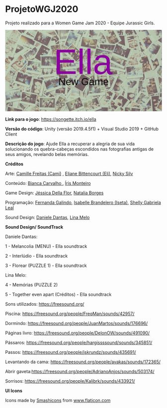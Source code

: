 # ProjetoWGJ2020
Projeto realizado para a Women Game Jam 2020 - Equipe Jurassic Girls.

![Ella](https://github.com/iseta/ProjetoWGJ2020/blob/master/Images/Ella.jpg)

**Link para o jogo**: https://songette.itch.io/ella

**Versão do código**: Unity (versão 2019.4.5f1) + Visual Studio 2019 + GitHub Client

**Descrição do jogo**: Ajude Ella a recuperar a alegria de sua vida solucionando os quebra-cabeças escondidos nas fotografias antigas de seus amigos, revelando belas memórias.


**Créditos**

Arte: <a href="https://www.artstation.com/camicadf" target="_blank">Camille Freitas (Cami)</a> , <a href="https://www.artstation.com/elyanee" target="_blank">Eliane Bittencourt (Eli)</a>, <a href="https://www.behance.net/nickysplan" target="_blank">Nicky Silv</a>


Conteúdo: <a href="https://www.linkedin.com/in/carvalhoabianca/" target="_blank">Bianca Carvalho </a>
, <a href="https://br.linkedin.com/in/%C3%ADris-monteiro-305705197" target="_blank">Íris Monteiro</a>

Game Design: <a href="https://jessicadellaflor.wixsite.com/home" target="_blank">Jéssica Della Flor</a>, <a href="https://www.linkedin.com/in/ntlborges/" target="_blank">Natalia Borges</a>

Programação: <a href="http://fernandagalindo.net/" target="_blank">Fernanda Galindo</a>, <a href="https://iseta.zyrosite.com/" target="_blank">Isabelle Brandelero (Iseta)</a>,
<a href="https://br.linkedin.com/in/shelly-leal" target="_blank">Shelly Gabriela Leal</a>

Sound Design: <a href="https://soundcloud.com/daniele-s-dantas" target="_blank">Daniele Dantas</a>, <a href="https://soundcloud.com/eulina-melo" target="_blank">Lina Melo</a>


**Sound Design/ SoundTrack**

Daniele Dantas: 

1 - Melancolia (MENU) - Ella soundtrack 

2 - Interlúdio - Ella soundtrack

3 - Florear (PUZZLE 1) - Ella soundtrack

Lina Melo:

4 - Memórias (PUZZLE 2) 

5 - Together even apart (Créditos) - Ella soundtrack

Sons utilizados: 
https://freesound.org/

Piscina: https://freesound.org/people/FreqMan/sounds/42957/

Dormindo: https://freesound.org/people/JuanMartos/sounds/176696/

Páginas livro: https://freesound.org/people/DelonOW/sounds/491090/

Pássaros: https://freesound.org/people/hargissssound/sounds/345851/

Passos: https://freesound.org/people/jskrundz/sounds/435691/

Levantando da cama: https://freesound.org/people/avakas/sounds/172365/

Abrir gaveta:https://freesound.org/people/AdrianoAnjos/sounds/503174/

Sorrisos: https://freesound.org/people/Kalibrk/sounds/433921/

**UI Icons**
<div>Icons made by <a href="https://www.flaticon.com/authors/smashicons" title="Smashicons">Smashicons</a> from <a href="https://www.flaticon.com/" title="Flaticon">www.flaticon.com</a></div>

